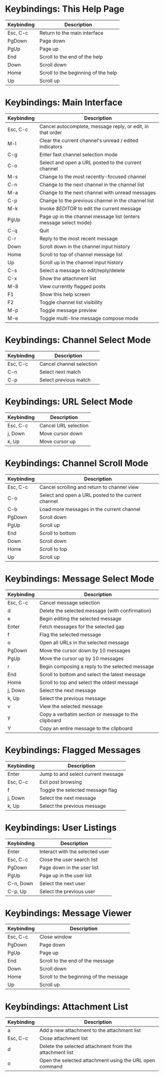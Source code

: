 # Keybindings: This Help Page
| Keybinding | Description |
| ---------- | ----------- |
| Esc, C-c | Return to the main interface |
| PgDown | Page down |
| PgUp | Page up |
| End | Scroll to the end of the help |
| Down | Scroll down |
| Home | Scroll to the beginning of the help |
| Up | Scroll up |

# Keybindings: Main Interface
| Keybinding | Description |
| ---------- | ----------- |
| Esc, C-c | Cancel autocomplete, message reply, or edit, in that order |
| M-l | Clear the current channel's unread / edited indicators |
| C-g | Enter fast channel selection mode |
| C-o | Select and open a URL posted to the current channel |
| M-s | Change to the most recently-focused channel |
| C-n | Change to the next channel in the channel list |
| M-a | Change to the next channel with unread messages |
| C-p | Change to the previous channel in the channel list |
| M-k | Invoke *$EDITOR* to edit the current message |
| PgUp | Page up in the channel message list (enters message select mode) |
| C-q | Quit |
| C-r | Reply to the most recent message |
| Down | Scroll down in the channel input history |
| Home | Scroll to top of channel message list |
| Up | Scroll up in the channel input history |
| C-s | Select a message to edit/reply/delete |
| C-x | Show the attachment list |
| M-8 | View currently flagged posts |
| F1 | Show this help screen |
| F2 | Toggle channel list visibility |
| M-p | Toggle message preview |
| M-e | Toggle multi-line message compose mode |

# Keybindings: Channel Select Mode
| Keybinding | Description |
| ---------- | ----------- |
| Esc, C-c | Cancel channel selection |
| C-n | Select next match |
| C-p | Select previous match |

# Keybindings: URL Select Mode
| Keybinding | Description |
| ---------- | ----------- |
| Esc, C-c | Cancel URL selection |
| j, Down | Move cursor down |
| k, Up | Move cursor up |

# Keybindings: Channel Scroll Mode
| Keybinding | Description |
| ---------- | ----------- |
| Esc, C-c | Cancel scrolling and return to channel view |
| C-o | Select and open a URL posted to the current channel |
| C-b | Load more messages in the current channel |
| PgDown | Scroll down |
| PgUp | Scroll up |
| End | Scroll to bottom |
| Down | Scroll down |
| Home | Scroll to top |
| Up | Scroll up |

# Keybindings: Message Select Mode
| Keybinding | Description |
| ---------- | ----------- |
| Esc, C-c | Cancel message selection |
| d | Delete the selected message (with confirmation) |
| e | Begin editing the selected message |
| Enter | Fetch messages for the selected gap |
| f | Flag the selected message |
| o | Open all URLs in the selected message |
| PgDown | Move the cursor down by 10 messages |
| PgUp | Move the cursor up by 10 messages |
| r | Begin composing a reply to the selected message |
| End | Scroll to bottom and select the latest message |
| Home | Scroll to top and select the oldest message |
| j, Down | Select the next message |
| k, Up | Select the previous message |
| v | View the selected message |
| y | Copy a verbatim section or message to the clipboard |
| Y | Copy an entire message to the clipboard |

# Keybindings: Flagged Messages
| Keybinding | Description |
| ---------- | ----------- |
| Enter | Jump to and select current message |
| Esc, C-c | Exit post browsing |
| f | Toggle the selected message flag |
| j, Down | Select the next message |
| k, Up | Select the previous message |

# Keybindings: User Listings
| Keybinding | Description |
| ---------- | ----------- |
| Enter | Interact with the selected user |
| Esc, C-c | Close the user search list |
| PgDown | Page down in the user list |
| PgUp | Page up in the user list |
| C-n, Down | Select the next user |
| C-p, Up | Select the previous user |

# Keybindings: Message Viewer
| Keybinding | Description |
| ---------- | ----------- |
| Esc, C-c | Close window |
| PgDown | Page down |
| PgUp | Page up |
| End | Scroll to the end of the message |
| Down | Scroll down |
| Home | Scroll to the beginning of the message |
| Up | Scroll up |

# Keybindings: Attachment List
| Keybinding | Description |
| ---------- | ----------- |
| a | Add a new attachment to the attachment list |
| Esc, C-c | Close attachment list |
| d | Delete the selected attachment from the attachment list |
| o | Open the selected attachment using the URL open command |

